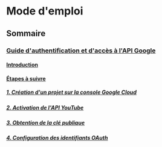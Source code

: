 # Mode d'emploi

## Sommaire

### [Guide d'authentification et d'accès à l'API Google](googleapi.md)
#### [Introduction](googleapi.md#introduction)
#### [Étapes à suivre](googleapi.md#step)
##### [1. Création d'un projet sur la console Google Cloud](googleapi.md#step-1)
##### [2. Activation de l'API YouTube](googleapi.md#step-2)
##### [3. Obtention de la clé publique](googleapi.md#step-3)
##### [4. Configuration des identifiants OAuth](googleapi.md#step-4)
